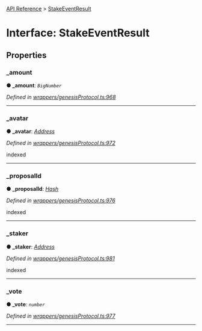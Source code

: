 [API Reference](../README.md) > [StakeEventResult](../interfaces/StakeEventResult.md)



# Interface: StakeEventResult


## Properties
<a id="_amount"></a>

###  _amount

**●  _amount**:  *`BigNumber`* 

*Defined in [wrappers/genesisProtocol.ts:968](https://github.com/daostack/arc.js/blob/f343aa24/lib/wrappers/genesisProtocol.ts#L968)*





___

<a id="_avatar"></a>

###  _avatar

**●  _avatar**:  *[Address](../#Address)* 

*Defined in [wrappers/genesisProtocol.ts:972](https://github.com/daostack/arc.js/blob/f343aa24/lib/wrappers/genesisProtocol.ts#L972)*



indexed




___

<a id="_proposalId"></a>

###  _proposalId

**●  _proposalId**:  *[Hash](../#Hash)* 

*Defined in [wrappers/genesisProtocol.ts:976](https://github.com/daostack/arc.js/blob/f343aa24/lib/wrappers/genesisProtocol.ts#L976)*



indexed




___

<a id="_staker"></a>

###  _staker

**●  _staker**:  *[Address](../#Address)* 

*Defined in [wrappers/genesisProtocol.ts:981](https://github.com/daostack/arc.js/blob/f343aa24/lib/wrappers/genesisProtocol.ts#L981)*



indexed




___

<a id="_vote"></a>

###  _vote

**●  _vote**:  *`number`* 

*Defined in [wrappers/genesisProtocol.ts:977](https://github.com/daostack/arc.js/blob/f343aa24/lib/wrappers/genesisProtocol.ts#L977)*





___


